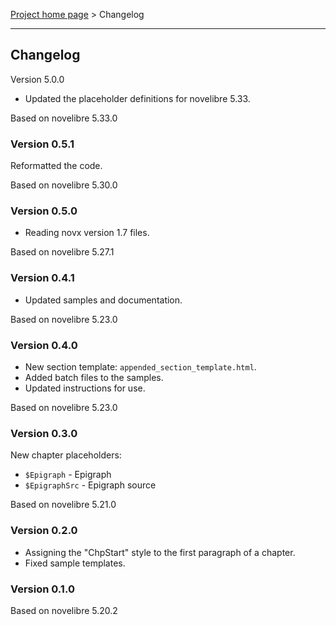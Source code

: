 [Project home page](../) > Changelog

------------------------------------------------------------------------

## Changelog


Version 5.0.0

- Updated the placeholder definitions for novelibre 5.33.

Based on novelibre 5.33.0


### Version 0.5.1

Reformatted the code.

Based on novelibre 5.30.0


### Version 0.5.0

- Reading novx version 1.7 files.

Based on novelibre 5.27.1


### Version 0.4.1 

- Updated samples and documentation.

Based on novelibre 5.23.0


### Version 0.4.0 

- New section template: `appended_section_template.html`.
- Added batch files to the samples.
- Updated instructions for use.

Based on novelibre 5.23.0


### Version 0.3.0 

New chapter placeholders:
-   `$Epigraph` - Epigraph
-   `$EpigraphSrc` - Epigraph source

Based on novelibre 5.21.0


### Version 0.2.0

- Assigning the "ChpStart" style to the first paragraph of a chapter.
- Fixed sample templates.


### Version 0.1.0

Based on novelibre 5.20.2

